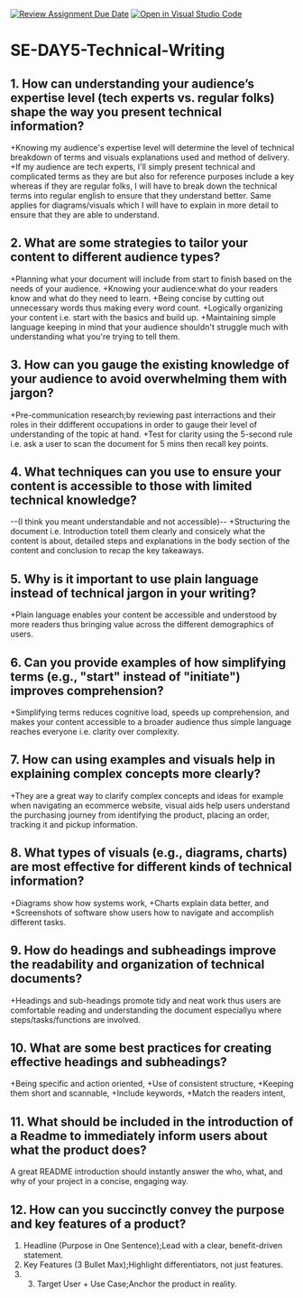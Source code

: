 [![Review Assignment Due Date](https://classroom.github.com/assets/deadline-readme-button-22041afd0340ce965d47ae6ef1cefeee28c7c493a6346c4f15d667ab976d596c.svg)](https://classroom.github.com/a/zsAR-pyY)
[![Open in Visual Studio Code](https://classroom.github.com/assets/open-in-vscode-2e0aaae1b6195c2367325f4f02e2d04e9abb55f0b24a779b69b11b9e10269abc.svg)](https://classroom.github.com/online_ide?assignment_repo_id=18905735&assignment_repo_type=AssignmentRepo)
# SE-DAY5-Technical-Writing
## 1. How can understanding your audience’s expertise level (tech experts vs. regular folks) shape the way you present technical information?
+Knowing my audience's expertise level will determine the level of technical breakdown of terms and visuals explanations used and method of delivery.
+If my audience are tech experts, I'll simply present technical and complicated terms as they are but also for reference purposes include a key whereas if they are regular folks, I will have to break down the technical terms into regular english to ensure that they understand better. Same applies for diagrams/visuals which I will have to explain in more detail to ensure that they are able to understand.

## 2. What are some strategies to tailor your content to different audience types?
+Planning what your document will include from start to finish based on the needs of your audience.
+Knowing your audience:what do your readers know and what do they need to learn.
+Being concise by cutting out unnecessary words thus making every word count.
+Logically organizing your content i.e. start with the basics and build up.
+Maintaining simple language keeping in mind that your audience shouldn't struggle much with understanding what you're trying to tell them.

## 3. How can you gauge the existing knowledge of your audience to avoid overwhelming them with jargon?
+Pre-communication research;by reviewing past interractions and their roles in their ddifferent occupations in order to gauge their level of understanding of the topic at hand.
+Test for clarity using the 5-second rule i.e. ask a user to scan the document for 5 mins then recall key points.

## 4. What techniques can you use to ensure your content is accessible to those with limited technical knowledge?
--(I think you meant understandable and not accessible)--
+Structuring the document i.e. Introduction totell them clearly and consicely what the content is about, detailed steps and explanations in the body section of the content and conclusion to recap the key takeaways.

## 5. Why is it important to use plain language instead of technical jargon in your writing?
+Plain language enables your content be accessible and understood by more readers thus bringing value across the different demographics of users.

## 6. Can you provide examples of how simplifying terms (e.g., "start" instead of "initiate") improves comprehension?
+Simplifying terms reduces cognitive load, speeds up comprehension, and makes your content accessible to a broader audience thus simple language reaches everyone i.e. clarity over complexity.

## 7. How can using examples and visuals help in explaining complex concepts more clearly?
+They are a great way to clarify complex concepts and ideas for example when navigating an ecommerce website, visual aids help users understand the purchasing journey from identifying the product, placing an order, tracking it and pickup information.

## 8. What types of visuals (e.g., diagrams, charts) are most effective for different kinds of technical information?
+Diagrams show how systems work,
+Charts explain data better, and 
+Screenshots of software show users how to navigate and accomplish different tasks.

## 9. How do headings and subheadings improve the readability and organization of technical documents?
+Headings and sub-headings promote tidy and neat work thus users are comfortable reading and understanding the document especiallyu where steps/tasks/functions are involved.

## 10. What are some best practices for creating effective headings and subheadings?
+Being specific and action oriented,
+Use of consistent structure,
+Keeping them short and scannable,
+Include keywords,
+Match the readers intent,

## 11. What should be included in the introduction of a Readme to immediately inform users about what the product does?
A great README introduction should instantly answer the who, what, and why of your project in a concise, engaging way.

## 12. How can you succinctly convey the purpose and key features of a product?
1. Headline (Purpose in One Sentence);Lead with a clear, benefit-driven statement.
2. Key Features (3 Bullet Max);Highlight differentiators, not just features.
3. 3. Target User + Use Case;Anchor the product in reality.

